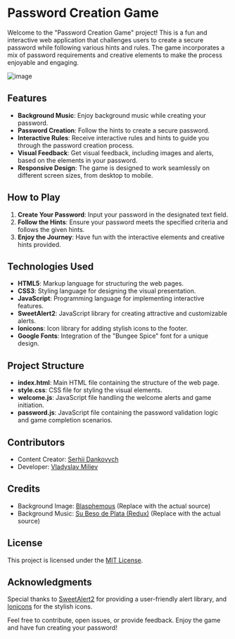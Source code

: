 # Password Creation Game

Welcome to the "Password Creation Game" project! This is a fun and interactive web application that challenges users to create a secure password while following various hints and rules. The game incorporates a mix of password requirements and creative elements to make the process enjoyable and engaging.

![image](https://github.com/VladyslavMiliev/easy-game-for-dimon/assets/84059723/dedb68be-33d3-46ab-9467-fa23a5c7c1ff)

## Features

- **Background Music**: Enjoy background music while creating your password.
- **Password Creation**: Follow the hints to create a secure password.
- **Interactive Rules**: Receive interactive rules and hints to guide you through the password creation process.
- **Visual Feedback**: Get visual feedback, including images and alerts, based on the elements in your password.
- **Responsive Design**: The game is designed to work seamlessly on different screen sizes, from desktop to mobile.

## How to Play

1. **Create Your Password**: Input your password in the designated text field.
2. **Follow the Hints**: Ensure your password meets the specified criteria and follows the given hints.
3. **Enjoy the Journey**: Have fun with the interactive elements and creative hints provided.

## Technologies Used

- **HTML5**: Markup language for structuring the web pages.
- **CSS3**: Styling language for designing the visual presentation.
- **JavaScript**: Programming language for implementing interactive features.
- **SweetAlert2**: JavaScript library for creating attractive and customizable alerts.
- **Ionicons**: Icon library for adding stylish icons to the footer.
- **Google Fonts**: Integration of the "Bungee Spice" font for a unique design.

## Project Structure

- **index.html**: Main HTML file containing the structure of the web page.
- **style.css**: CSS file for styling the visual elements.
- **welcome.js**: JavaScript file handling the welcome alerts and game initiation.
- **password.js**: JavaScript file containing the password validation logic and game completion scenarios.

## Contributors

- Content Creator: [Serhii Dankovych](https://github.com/serhiidankovych)
- Developer: [Vladyslav Miliev](https://github.com/VladyslavMiliev)

## Credits

- Background Image: [Blasphemous](https://wall.alphacoders.com/big.php?i=1097565) (Replace with the actual source)
- Background Music: [Su Beso de Plata (Redux)](https://music.youtube.com/watch?v=CO218kSZoeA&feature=shared) (Replace with the actual source)

## License

This project is licensed under the [MIT License](LICENSE).

## Acknowledgments

Special thanks to [SweetAlert2](https://sweetalert2.github.io/) for providing a user-friendly alert library, and [Ionicons](https://ionicons.com/) for the stylish icons.

Feel free to contribute, open issues, or provide feedback. Enjoy the game and have fun creating your password!
